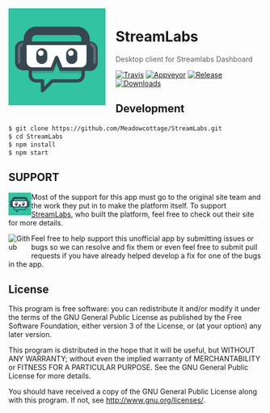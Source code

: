 <img src="https://raw.githubusercontent.com/Meadowcottage/StreamLabs/master/build/streamlabs-icon.png" align="left" width="192px" height="192px"/>
<img align="left" width="0" height="192px" hspace="10"/>

# StreamLabs
> Desktop client for Streamlabs Dashboard

[![Travis](https://img.shields.io/travis/Meadowcottage/StreamLabs/master.svg?style=flat-square)](https://travis-ci.org/Meadowcottage/StreamLabs) [![Appveyor](https://img.shields.io/appveyor/ci/Meadowcottage/StreamLabs.svg?style=flat-square)](https://ci.appveyor.com/project/Meadowcottage/StreamLabs) [![Release](https://img.shields.io/github/release/Meadowcottage/StreamLabs.svg?style=flat-square)](https://github.com/Meadowcottage/StreamLabs/releases) [![Downloads](https://img.shields.io/github/downloads/Meadowcottage/StreamLabs/total.svg?style=flat-square)](https://github.com/Meadowcottage/StreamLabs/releases)

## Development

```
$ git clone https://github.com/Meadowcottage/StreamLabs.git
$ cd StreamLabs
$ npm install
$ npm start
```

## SUPPORT

[<img width='45' height="45" align='left' alt='StreamLabs' src="https://raw.githubusercontent.com/Meadowcottage/StreamLabs/master/build/streamlabs-icon.png">](https://streamlabs.com/dashboard) Most of the support for this app must go to the original site team and the work they put in to make the platform itself. To support [StreamLabs](https://streamlabs.com/dashboard), who built the platform, feel free to check out their site for more details.

[<img width='45' height="45" align='left' alt='Github' src="https://upload.wikimedia.org/wikipedia/commons/9/91/Octicons-mark-github.svg">](https://github.com/Meadowcottage/StreamLabs) Feel free to help support this unofficial app by submitting issues or bugs so we can resolve and fix them or even feel free to submit pull requests if you have already helped develop a fix for one of the bugs in the app.

## License

This program is free software: you can redistribute it and/or modify
it under the terms of the GNU General Public License as published by
the Free Software Foundation, either version 3 of the License, or
(at your option) any later version.

This program is distributed in the hope that it will be useful,
but WITHOUT ANY WARRANTY; without even the implied warranty of
MERCHANTABILITY or FITNESS FOR A PARTICULAR PURPOSE.  See the
GNU General Public License for more details.

You should have received a copy of the GNU General Public License
along with this program.  If not, see <http://www.gnu.org/licenses/>.
